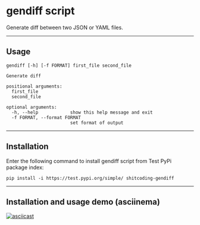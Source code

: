 # gendiff script

Generate diff between two JSON or YAML files.

---
## Usage
```
gendiff [-h] [-f FORMAT] first_file second_file

Generate diff

positional arguments:
  first_file
  second_file

optional arguments:
  -h, --help            show this help message and exit
  -f FORMAT, --format FORMAT
                        set format of output
```

---
## Installation

Enter the following command to install gendiff script from Test PyPi package index:
```
pip install -i https://test.pypi.org/simple/ shitcoding-gendiff
```

---
## Installation and usage demo (asciinema)
[![asciicast](https://asciinema.org/a/8AxRJRap70Dl1p8GlHutgrJGx.svg)](https://asciinema.org/a/8AxRJRap70Dl1p8GlHutgrJGx)